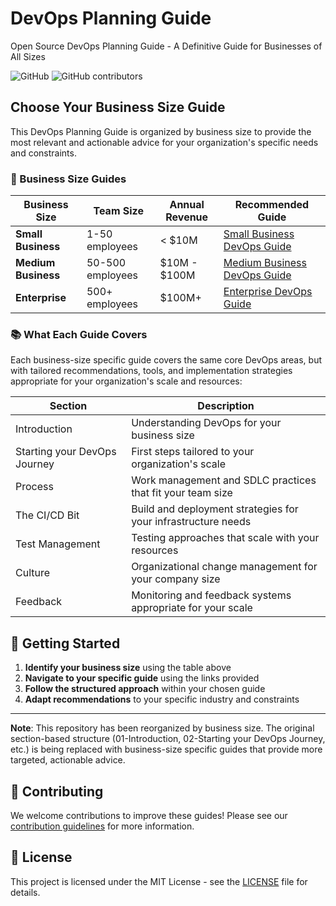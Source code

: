 # DevOps Planning Guide
Open Source DevOps Planning Guide - A Definitive Guide for Businesses of All Sizes

![GitHub](https://img.shields.io/github/license/daraoladapo/devopsplanningguide)  ![GitHub contributors](https://img.shields.io/github/contributors/daraoladapo/devopsplanningguide)

## Choose Your Business Size Guide

This DevOps Planning Guide is organized by business size to provide the most relevant and actionable advice for your organization's specific needs and constraints.

### 🏢 Business Size Guides

| Business Size | Team Size | Annual Revenue | Recommended Guide |
|---------------|-----------|----------------|-------------------|
| **Small Business** | 1-50 employees | < $10M | [Small Business DevOps Guide](./small-business-guide/) |
| **Medium Business** | 50-500 employees | $10M - $100M | [Medium Business DevOps Guide](./medium-business-guide/) |
| **Enterprise** | 500+ employees | $100M+ | [Enterprise DevOps Guide](./enterprise-guide/) |

### 📚 What Each Guide Covers

Each business-size specific guide covers the same core DevOps areas, but with tailored recommendations, tools, and implementation strategies appropriate for your organization's scale and resources:

Section | Description
--|--
Introduction| Understanding DevOps for your business size
Starting your DevOps Journey| First steps tailored to your organization's scale
Process| Work management and SDLC practices that fit your team size
The CI/CD Bit| Build and deployment strategies for your infrastructure needs
Test Management| Testing approaches that scale with your resources
Culture| Organizational change management for your company size
Feedback| Monitoring and feedback systems appropriate for your scale

## 🚀 Getting Started

1. **Identify your business size** using the table above
2. **Navigate to your specific guide** using the links provided
3. **Follow the structured approach** within your chosen guide
4. **Adapt recommendations** to your specific industry and constraints

---

**Note**: This repository has been reorganized by business size. The original section-based structure (01-Introduction, 02-Starting your DevOps Journey, etc.) is being replaced with business-size specific guides that provide more targeted, actionable advice.

## 🤝 Contributing

We welcome contributions to improve these guides! Please see our [contribution guidelines](./CONTRIBUTING.md) for more information.

## 📄 License

This project is licensed under the MIT License - see the [LICENSE](LICENSE) file for details.
